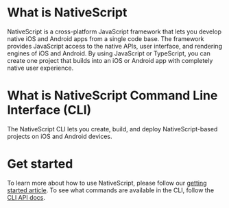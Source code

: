 # What is NativeScript
NativeScript is a cross-platform JavaScript framework that lets you develop native iOS and Android apps from a single code base. The framework provides JavaScript access to the native APIs, user interface, and rendering engines of iOS and Android. By using JavaScript or TypeScript, you can create one project that builds into an iOS or Android app with completely native user experience.

# What is NativeScript Command Line Interface (CLI)
The NativeScript CLI lets you create, build, and deploy NativeScript-based projects on iOS and Android devices.

# Get started
To learn more about how to use NativeScript, please follow our [getting started article](http://docs.nativescript.org). To see what commands are available in the CLI, follow the [CLI API docs](https://github.com/NativeScript/nativescript-cli/blob/master/docs/man_pages/index.md).
